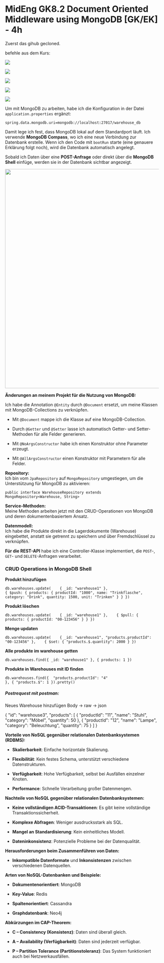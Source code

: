 # MidEng GK8.2 Document Oriented Middleware using MongoDB [GK/EK] - 4h



Zuerst das gihub gecloned.





befehle aus dem Kurs:

![](C:\Users\timon\AppData\Roaming\marktext\images\2025-04-29-13-59-43-image.png)

![](C:\Users\timon\AppData\Roaming\marktext\images\2025-04-29-14-00-18-image.png)

![](C:\Users\timon\AppData\Roaming\marktext\images\2025-04-29-14-01-30-image.png)

![](C:\Users\timon\AppData\Roaming\marktext\images\2025-04-29-14-01-59-image.png)







![](C:\Users\timon\AppData\Roaming\marktext\images\2025-04-29-14-17-51-image.png)

Um mit MongoDB zu arbeiten, habe ich die Konfiguration in der Datei `application.properties` ergänzt:

`spring.data.mongodb.uri=mongodb://localhost:27017/warehouse_db`

Damit lege ich fest, dass MongoDB lokal auf dem Standardport läuft. Ich verwende **MongoDB Compass**, wo ich eine neue Verbindung zur Datenbank erstelle. Wenn ich den Code mit `bootRun` starte (eine genauere Erklärung folgt noch), wird die Datenbank automatisch angelegt.

Sobald ich Daten über eine **POST-Anfrage** oder direkt über die **MongoDB Shell** einfüge, werden sie in der Datenbank sichtbar angezeigt.

<img src="file:///C:/Users/timon/AppData/Roaming/marktext/images/2025-04-29-15-12-38-image.png" title="" alt="" width="715">



**Änderungen an meinem Projekt für die Nutzung von MongoDB:**

Ich habe die Annotation `@Entity` durch `@Document` ersetzt, um meine Klassen mit MongoDB-Collections zu verknüpfen.

- Mit `@Document` mappe ich die Klasse auf eine MongoDB-Collection.

- Durch `@Getter` und `@Setter` lasse ich automatisch Getter- und Setter-Methoden für alle Felder generieren.

- Mit `@NoArgsConstructor` habe ich einen Konstruktor ohne Parameter erzeugt.

- Mit `@AllArgsConstructor` einen Konstruktor mit Parametern für alle Felder.

**Repository:**  
Ich bin vom `JpaRepository` auf `MongoRepository` umgestiegen, um die Unterstützung für MongoDB zu aktivieren:

`public interface WarehouseRepository extends MongoRepository<Warehouse, String>`

**Service-Methoden:**  
Meine Methoden arbeiten jetzt mit den CRUD-Operationen von MongoDB und deren dokumentenbasiertem Ansatz.

**Datenmodell:**  
Ich habe die Produkte direkt in die Lagerdokumente (Warehouse) eingebettet, anstatt sie getrennt zu speichern und über Fremdschlüssel zu verknüpfen.

**Für die REST-API** habe ich eine Controller-Klasse implementiert, die `POST`-, `GET`- und `DELETE`-Anfragen verarbeitet. 



### **CRUD Operations in MongoDB Shell**

**Produkt hinzufügen**

```shell
db.warehouses.update(    { _id: "warehouse1" },     
{ $push: { products: { productId: "1000", name: "Trinkflasche", 
category: "Drink", quantity: 1500, unit: "Trinken" } } })
```

**Produkt löschen**

```shell
db.warehouses.update(    { _id: "warehouse1" },    { $pull: { products: { productId: "00-123456" } } })
```

**Menge updaten**

```shell
db.warehouses.update(    { _id: "warehouse1", "products.productId": "00-123456" },    { $set: { "products.$.quantity": 2000 } })
```

**Alle produkte im warehouse getten**

```shell
db.warehouses.find({ _id: "warehouse1" }, { products: 1 })
```

**Produkte in Warehouses mit ID finden**

```shell
db.warehouses.find({  "products.productId": "4"
}, { "products.$": 1 }).pretty()
```



##### Postrequest mit postman:

Neues Warehouse hinzufügen
Body -> raw -> json

{
"id": "warehouse3",
  "products": [
    {
      "productId": "11",
      "name": "Stuhl",
      "category": "Möbel",
      "quantity": 50
    },
    {
      "productId": "12",
      "name": "Lampe",
      "category": "Beleuchtung",
      "quantity": 75
    }
  ]
}





**Vorteile von NoSQL gegenüber relationalen Datenbanksystemen (RDBMS):**

- **Skalierbarkeit**: Einfache horizontale Skalierung.

- **Flexibilität**: Kein festes Schema, unterstützt verschiedene Datenstrukturen.

- **Verfügbarkeit**: Hohe Verfügbarkeit, selbst bei Ausfällen einzelner Knoten.

- **Performance**: Schnelle Verarbeitung großer Datenmengen.

**Nachteile von NoSQL gegenüber relationalen Datenbanksystemen:**

- **Keine vollständigen ACID-Transaktionen**: Es gibt keine vollständige Transaktionssicherheit.

- **Komplexe Abfragen**: Weniger ausdrucksstark als SQL.

- **Mangel an Standardisierung**: Kein einheitliches Modell.

- **Dateninkonsistenz**: Potenzielle Probleme bei der Datenqualität.

**Herausforderungen beim Zusammenführen von Daten:**

- **Inkompatible Datenformate** und **Inkonsistenzen** zwischen verschiedenen Datenquellen.

**Arten von NoSQL-Datenbanken und Beispiele:**

- **Dokumentenorientiert**: MongoDB

- **Key-Value**: Redis

- **Spaltenorientiert**: Cassandra

- **Graphdatenbank**: Neo4j

**Abkürzungen im CAP-Theorem:**

- **C – Consistency (Konsistenz)**: Daten sind überall gleich.

- **A – Availability (Verfügbarkeit)**: Daten sind jederzeit verfügbar.

- **P – Partition Tolerance (Partitionstoleranz)**: Das System funktioniert auch bei Netzwerkausfällen.
